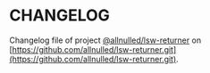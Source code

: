 # CHANGELOG

Changelog file of project [@allnulled/lsw-returner](https://github.com/allnulled/lsw-returner.git) on [https://github.com/allnulled/lsw-returner.git](https://github.com/allnulled/lsw-returner.git).

